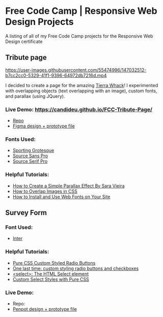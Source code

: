 # Free Code Camp | Responsive Web Design Projects
A listing of all of my Free Code Camp projects for the Responsive Web Design certificate

## Tribute page

https://user-images.githubusercontent.com/55474996/147032512-b7cc2cc0-5329-41f1-9396-64972db7216d.mp4

I decided to create a page for the amazing [Tierra Whack](https://www.youtube.com/channel/UC7v_YlS5RVfKPe8sWfN406A)! I experimented with overlapping objects (text overlapping with an image), custom fonts, and parallax (using JQuery).

### Live Demo: https://candideu.github.io/FCC-Tribute-Page/
- [Repo](https://github.com/candideu/FCC-Tribute-Page)
- [Figma design + prototype file](https://www.figma.com/file/Ujovy5AJlb2HpSIYBpUJBI/Tribute-Page?node-id=2%3A6)

### Fonts Used:
- [Sporting Grotesque](https://velvetyne.fr/fonts/sporting-grotesque/)
- [Source Sans Pro](https://fonts.google.com/specimen/Source+Sans+Pro)
- [Source Serif Pro](https://fonts.google.com/specimen/Source+Serif+Pro)

### Helpful Tutorials:
- [How to Create a Simple Parallax Effect By Sara Vieira](https://www.webdesignerdepot.com/2013/07/how-to-create-a-simple-parallax-effect)  
- [How to Overlap Images in CSS](https://bricampgomez.com/blog/how-to-overlap-images-in-css/)
- [How to Install and Use Web Fonts on Your Site](https://medialoot.com/blog/how-to-use-web-fonts/)

## Survey Form

### Font Used:
- [Inter](https://fonts.google.com/specimen/Inter)

### Helpful Tutorials:
- [Pure CSS Custom Styled Radio Buttons](https://moderncss.dev/pure-css-custom-styled-radio-buttons/)
- [One last time: custom styling radio buttons and checkboxes](https://www.scottohara.me/blog/2021/09/24/custom-radio-checkbox-again.html)
- [\<select>: The HTML Select element](https://developer.mozilla.org/en-US/docs/Web/HTML/Element/select)
- [Custom Select Styles with Pure CSS](https://moderncss.dev/custom-select-styles-with-pure-css/)

### Live Demo:
- Repo: 
- [Penpot design + prototype file](https://design.penpot.app/#/view/99d546a0-5980-11ec-a5ae-e949c75b760d?page-id=c0b18c70-5980-11ec-ad7e-61a9277ea3dd&index=0&share-id=f52d2860-62db-11ec-95ac-c2b142838c8b)

